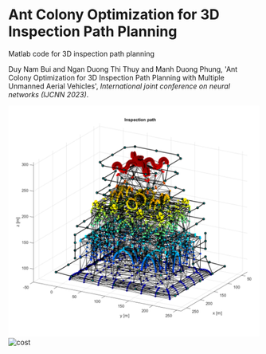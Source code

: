 # Ant Colony Optimization for 3D Inspection Path Planning
Matlab code for 3D inspection path planning

Duy Nam Bui and Ngan Duong Thi Thuy and Manh Duong Phung, 'Ant Colony Optimization for 3D Inspection Path
Planning with Multiple Unmanned Aerial Vehicles', *International joint conference on neural networks (IJCNN 2023)*.

![ipp](ipp2.png)
![cost](cost.png)
